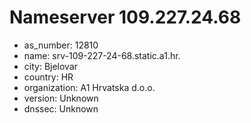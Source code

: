# Nameserver 109.227.24.68

* as_number: 12810
* name: srv-109-227-24-68.static.a1.hr.
* city: Bjelovar
* country: HR
* organization: A1 Hrvatska d.o.o.
* version: Unknown
* dnssec: Unknown
